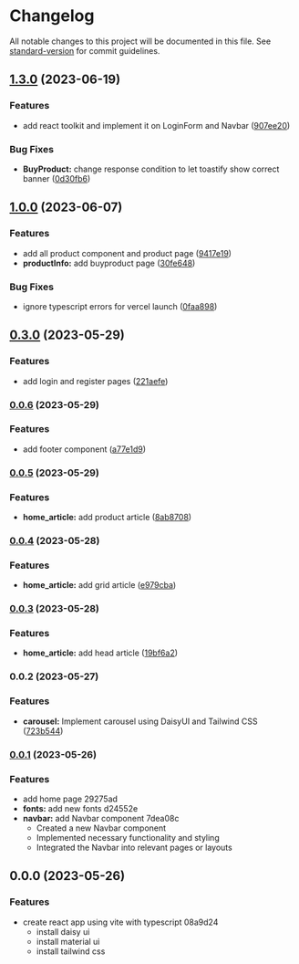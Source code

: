 # Changelog

All notable changes to this project will be documented in this file. See [standard-version](https://github.com/conventional-changelog/standard-version) for commit guidelines.

## [1.3.0](https://github.com/jc2100ph/electro_surge_website_front_end/compare/v1.0.0...v1.3.0) (2023-06-19)


### Features

* add react toolkit and implement it on LoginForm and Navbar ([907ee20](https://github.com/jc2100ph/electro_surge_website_front_end/commit/907ee200215963bf7003a30bcd00c6f20ee167bb))


### Bug Fixes

* **BuyProduct:** change response condition to let toastify show correct banner ([0d30fb6](https://github.com/jc2100ph/electro_surge_website_front_end/commit/0d30fb63f0a21cdbf74c48c62a30282e5ab0e134))

## [1.0.0](https://github.com/jc2100ph/electro_surge_website_front_end/compare/v0.3.0...v1.0.0) (2023-06-07)


### Features

* add all product component and product page ([9417e19](https://github.com/jc2100ph/electro_surge_website_front_end/commit/9417e19a89c1f078c5f352b8e5437a0a87d2e129))
* **productInfo:** add buyproduct page ([30fe648](https://github.com/jc2100ph/electro_surge_website_front_end/commit/30fe648c859fdfd087fad0440b57f9e465bb6f5d))


### Bug Fixes

* ignore typescript errors for vercel launch ([0faa898](https://github.com/jc2100ph/electro_surge_website_front_end/commit/0faa8986ae35ae3bcebc2e12142dfd0871ebdb34))

## [0.3.0](https://github.com/jc2100ph/electro_surge_website_front_end/compare/v0.0.6...v0.3.0) (2023-05-29)


### Features

* add login and register pages ([221aefe](https://github.com/jc2100ph/electro_surge_website_front_end/commit/221aefe29267f97dd2b5e9e32f972cbb8ca81b83))

### [0.0.6](https://github.com/jc2100ph/electro_surge_website_front_end/compare/v0.0.5...v0.0.6) (2023-05-29)


### Features

* add footer component ([a77e1d9](https://github.com/jc2100ph/electro_surge_website_front_end/commit/a77e1d98181e9be34bd4e911c1051ac74ec2b501))

### [0.0.5](https://github.com/jc2100ph/electro_surge_website_front_end/compare/v0.0.4...v0.0.5) (2023-05-29)


### Features

* **home_article:** add product article ([8ab8708](https://github.com/jc2100ph/electro_surge_website_front_end/commit/8ab870823eb01584f5d82b2b5c2f3b91ce904b11))

### [0.0.4](https://github.com/jc2100ph/electro_surge_website_front_end/compare/v0.0.3...v0.0.4) (2023-05-28)


### Features

* **home_article:** add grid article ([e979cba](https://github.com/jc2100ph/electro_surge_website_front_end/commit/e979cbabb5b5cdb0625a8a632f08f1be10000cc8))

### [0.0.3](https://github.com/jc2100ph/electro_surge_website_front_end/compare/v0.0.2...v0.0.3) (2023-05-28)


### Features

* **home_article:** add head article ([19bf6a2](https://github.com/jc2100ph/electro_surge_website_front_end/commit/19bf6a22c521323f3227d226067d7286ceac4410))

### 0.0.2 (2023-05-27)


### Features

* **carousel:** Implement carousel using DaisyUI and Tailwind CSS ([723b544](https://github.com/jc2100ph/electro_surge_website_front_end/commit/723b5447cf8cd59430e86a2c76438998ed74e372))


### [0.0.1](///compare/v0.0.0...v0.0.1) (2023-05-26)


### Features

* add home page 29275ad
* **fonts:** add new fonts d24552e
* **navbar:** add Navbar component 7dea08c
    - Created a new Navbar component
    - Implemented necessary functionality and styling
    - Integrated the Navbar into relevant pages or layouts

## 0.0.0 (2023-05-26)


### Features

* create react app using vite with typescript 08a9d24
    - install daisy ui
    - install material ui
    - install tailwind css
